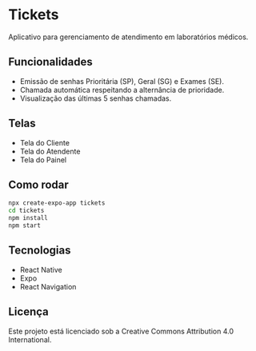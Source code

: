 
# Tickets

Aplicativo para gerenciamento de atendimento em laboratórios médicos.

## Funcionalidades

- Emissão de senhas Prioritária (SP), Geral (SG) e Exames (SE).
- Chamada automática respeitando a alternância de prioridade.
- Visualização das últimas 5 senhas chamadas.

## Telas

- Tela do Cliente
- Tela do Atendente
- Tela do Painel

## Como rodar

```bash
npx create-expo-app tickets
cd tickets
npm install
npm start
```

## Tecnologias

- React Native
- Expo
- React Navigation

## Licença

Este projeto está licenciado sob a Creative Commons Attribution 4.0 International.

